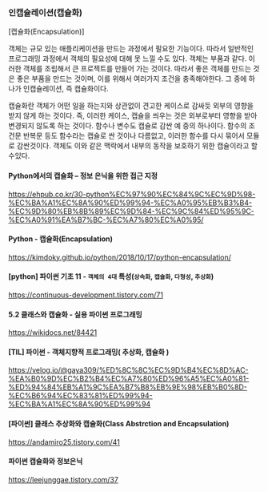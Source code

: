 ### 인캡슐레이션(캡슐화)

[캡슐화(Encapsulation)]

객체는 규모 있는 애플리케이션을 만드는 과정에서 필요한 기능이다.
따라서 일반적인 프로그래밍 과정에서 객체의 필요성에 대해 못 느낄 수도 있다.
객체는 부품과 같다. 이러한 객체를 조립해서 큰 프로젝트를 만들어 가는 것이다.
따라서 좋은 객체를 만드는 것은 좋은 부품을 만드는 것이며, 이를 위해서 여러가지 조건을 충족해야한다.
그 중에 하나가 인캡슐레이션, 즉 캡슐화이다.

캡슐화란 객체가 어떤 일을 하는지와 상관없이 견고한 케이스로 감싸듯 외부의 영향을 받지 않게 하는 것이다.
즉, 이러한 케이스, 캡슐을 씌우는 것은 외부로부터 영향을 받아 변경되지 않도록 하는 것이다.
함수나 변수도 캡슐로 감싼 예 중의 하나이다.
함수의 조건문 반복문 등도 함수라는 캡슐로 싼 것이나 다름없고, 이러한 함수를 다시 묶어서 모듈로 감싼것이다.
객체도 이와 같은 맥락에서 내부의 동작을 보호하기 위한 캡슐이라고 할 수있다.

#### Python에서의 캡슐화 – 정보 은닉을 위한 접근 지정

<https://ehpub.co.kr/30-python%EC%97%90%EC%84%9C%EC%9D%98-%EC%BA%A1%EC%8A%90%ED%99%94-%EC%A0%95%EB%B3%B4-%EC%9D%80%EB%8B%89%EC%9D%84-%EC%9C%84%ED%95%9C-%EC%A0%91%EA%B7%BC-%EC%A7%80%EC%A0%95/>

#### Python - 캡슐화(Encapsulation)

<https://kimdoky.github.io/python/2018/10/17/python-encapsulation/>

#### [python] 파이썬 기초 11 - `객체의 4대` 특성(`상속화`, `캡슐화`, `다형성`, `추상화`)

<https://continuous-development.tistory.com/71>

#### 5.2 클래스와 캡슐화 - 실용 파이썬 프로그래밍

<https://wikidocs.net/84421>

#### [TIL] 파이썬 - 객체지향적 프로그래밍( 추상화, 캡슐화 )

<https://velog.io/@gaya309/%ED%8C%8C%EC%9D%B4%EC%8D%AC-%EA%B0%9D%EC%B2%B4%EC%A7%80%ED%96%A5%EC%A0%81-%ED%94%84%EB%A1%9C%EA%B7%B8%EB%9E%98%EB%B0%8D-%EC%B6%94%EC%83%81%ED%99%94-%EC%BA%A1%EC%8A%90%ED%99%94>

#### [파이썬] 클래스 추상화와 캡슐화(Class Abstrction and Encapsulation)

<https://andamiro25.tistory.com/41>

#### 파이썬 캡슐화와 정보은닉

<https://leejunggae.tistory.com/37>
